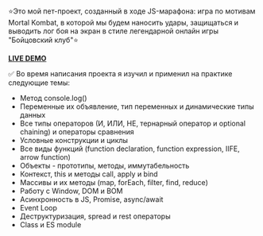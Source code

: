 :star:Это мой пет-проект, созданный в ходе JS-марафона: игра по мотивам Mortal Kombat, в которой мы будем наносить удары,
защищаться и выводить лог боя на экран в стиле легендарной онлайн игры "Бойцовский клуб":star:

[**LIVE DEMO**](https://maayak.github.io/mortal-kombat/)

:white_check_mark: Во время написания проекта я изучил и применил на практике следующие темы:
- Метод console.log()
- Переменные их объявление, тип переменных и динамические типы данных
- Все типы операторов (И, ИЛИ, НЕ, тернарный оператор и optional chaining) и операторы сравнения
- Условные конструкции и циклы
- Все виды функций (function declaration, function expression, IIFE, arrow function)
- Объекты - прототипы, методы, иммутабельность
- Контекст, this и методы call, apply и bind
- Массивы и их методы (map, forEach, filter, find, reduce)
- Работу с Window, DOM и BOM
- Асинхронность в JS, Promise, async/await
- Event Loop
- Деструктуризация, spread и rest операторы
- Class и ES module
